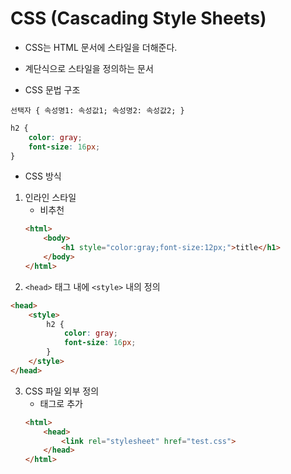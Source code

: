 # CSS (Cascading Style Sheets)

- CSS는 HTML 문서에 스타일을 더해준다.
- 계단식으로 스타일을 정의하는 문서

- CSS 문법 구조
```
선택자 { 속성명1: 속성값1; 속성명2: 속성값2; }
```
```css
h2 {
    color: gray;
    font-size: 16px;
}
```

- CSS 방식
1. 인라인 스타일
    - 비추천
    ```html
    <html>
        <body>
            <h1 style="color:gray;font-size:12px;">title</h1>
        </body>
    </html>
    ```
2. `<head>` 태그 내에 `<style>` 내의 정의
```html
<head>
    <style>
        h2 {
            color: gray;
            font-size: 16px;
        }
    </style>
</head>
```
3. CSS 파일 외부 정의
    - <link> 태그로 추가
    ```html
    <html>
        <head>
            <link rel="stylesheet" href="test.css">
        </head>
    </html>
    ```
    